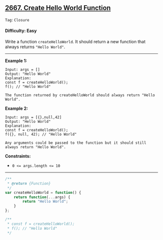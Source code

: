 ## [2667. Create Hello World Function](https://leetcode.com/problems/create-hello-world-function/?utm_campaign=PostD1&utm_medium=Post&utm_source=Post&gio_link_id=QPDw0kJR)

```Tag```: ```Closure```

#### Difficulty: Easy

Write a function ```createHelloWorld```. It should return a new function that always returns ```"Hello World"```.
 
---

__Example 1:__
```
Input: args = []
Output: "Hello World"
Explanation:
const f = createHelloWorld();
f(); // "Hello World"

The function returned by createHelloWorld should always return "Hello World".
```

__Example 2:__
```
Input: args = [{},null,42]
Output: "Hello World"
Explanation:
const f = createHelloWorld();
f({}, null, 42); // "Hello World"

Any arguments could be passed to the function but it should still always return "Hello World".
```

__Constraints:__

- ```0 <= args.length <= 10```

---

```JavaScript
/**
 * @return {Function}
 */
var createHelloWorld = function() {
    return function(...args) {
        return "Hello World";
    }
};

/**
 * const f = createHelloWorld();
 * f(); // "Hello World"
 */
```
